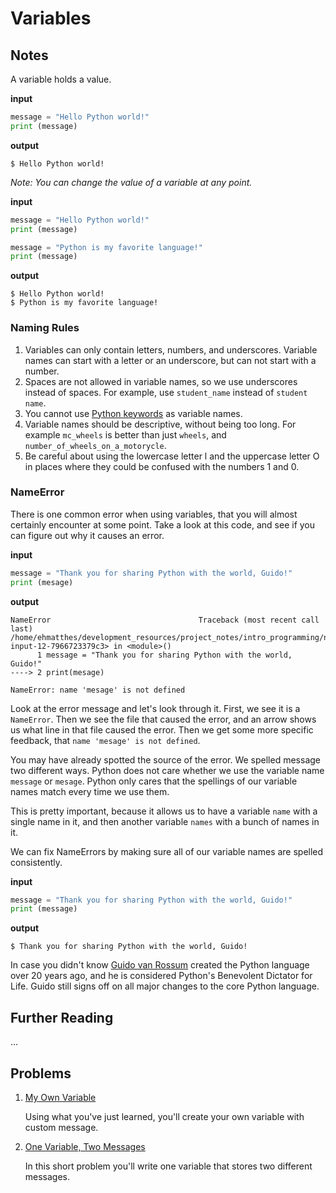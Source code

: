# Variables

## Notes

A variable holds a value.

**input**

```python
message = "Hello Python world!"
print (message)
```

**output**

```
$ Hello Python world!
```

*Note: You can change the value of a variable at any point.*

**input**

```python
message = "Hello Python world!"
print (message)

message = "Python is my favorite language!"
print (message)
```

**output**

```
$ Hello Python world!
$ Python is my favorite language!
```

### Naming Rules

1. Variables can only contain letters, numbers, and underscores. Variable names can start with a letter or an underscore, but can not start with a number.
2. Spaces are not allowed in variable names, so we use underscores instead of spaces. For example, use `student_name` instead of `student name`.
3. You cannot use [Python keywords](https://docs.python.org/2.5/ref/keywords.html) as variable names.
4. Variable names should be descriptive, without being too long. For example `mc_wheels` is better than just `wheels`, and `number_of_wheels_on_a_motorycle`.
5. Be careful about using the lowercase letter l and the uppercase letter O in places where they could be confused with the numbers 1 and 0.

### NameError

There is one common error when using variables, that you will almost certainly encounter at some point. Take a look at this code, and see if you can figure out why it causes an error.

**input**

```python
message = "Thank you for sharing Python with the world, Guido!"
print (mesage)
```

**output**

```
NameError                                 Traceback (most recent call last)
/home/ehmatthes/development_resources/project_notes/intro_programming/notebooks/<ipython-input-12-7966723379c3> in <module>()
      1 message = "Thank you for sharing Python with the world, Guido!"
----> 2 print(mesage)

NameError: name 'mesage' is not defined
```

Look at the error message and let's look through it. First, we see it is a `NameError`. Then we see the file that caused the error, and an arrow shows us what line in that file caused the error. Then we get some more specific feedback, that `name 'mesage' is not defined`.

You may have already spotted the source of the error. We spelled message two different ways. Python does not care whether we use the variable name `message` or `mesage`. Python only cares that the spellings of our variable names match every time we use them.

This is pretty important, because it allows us to have a variable `name` with a single name in it, and then another variable `names` with a bunch of names in it.

We can fix NameErrors by making sure all of our variable names are spelled consistently.

**input**

```python
message = "Thank you for sharing Python with the world, Guido!"
print (message)
```

**output**

```
$ Thank you for sharing Python with the world, Guido!
```

In case you didn't know [Guido van Rossum](https://en.wikipedia.org/wiki/Guido_van_Rossum) created the Python language over 20 years ago, and he is considered Python's Benevolent Dictator for Life. Guido still signs off on all major changes to the core Python language.

## Further Reading

...

## Problems

1. [My Own Variable](#)

   Using what you've just learned, you'll create your own variable with custom message.
   
1. [One Variable, Two Messages](#)

   In this short problem you'll write one variable that stores two different messages.
